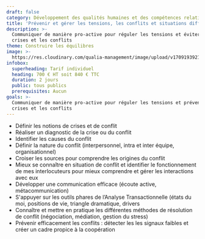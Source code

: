 ```yaml
---
draft: false
category: Développement des qualités humaines et des compétences relationnelles
title: 'Prévenir et gérer les tensions, les conflits et situations difficiles'
description: >-
  Communiquer de manière pro-active pour réguler les tensions et éviter les
  crises et les conflits
theme: Construire les équilibres
image: >-
  https://res.cloudinary.com/qualia-management/image/upload/v1709193921/flower_xtyxkp.jpg
infobox:
  superheading: Tarif individuel
  heading: 700 € HT soit 840 € TTC
  duration: 2 jours
  public: tous publics
  prerequisites: Aucun
goals: >-
  Communiquer de manière pro-active pour réguler les tensions et prévenir les
  crises et les conflits
---
```


* Définir les notions de crises et de conflit
* Réaliser un diagnostic de la crise ou du conflit
* Identifier les causes du conflit
* Définir la nature du conflit (interpersonnel, intra et inter équipe, organisationnel)
* Croiser les sources pour comprendre les origines du conflit
* Mieux se connaître en situation de conflit et identifier le fonctionnement de mes interlocuteurs pour mieux comprendre et gérer les interactions avec eux
* Développer une communication efficace (écoute active, métacommunication)
* S'appuyer sur les outils phares de l’Analyse Transactionnelle (états du moi, positions de vie, triangle dramatique, drivers
* Connaître et mettre en pratique les différentes méthodes de résolution de conflit (négociation, médiation, gestion du stress)
* Prévenir efficacement les conflits : détecter les les signaux faibles et créer un cadre propice à la coopération
